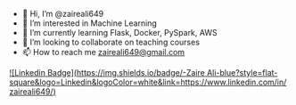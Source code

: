 - 👋 Hi, I’m @zaireali649
- 👀 I’m interested in Machine Learning
- 🌱 I’m currently learning Flask, Docker, PySpark, AWS
- 💞️ I’m looking to collaborate on teaching courses
- 📫 How to reach me zaireali649@gmail.com

<!---
zaireali649/zaireali649 is a ✨ special ✨ repository because its `README.md` (this file) appears on your GitHub profile.
You can click the Preview link to take a look at your changes.
--->


[![Linkedin Badge](https://img.shields.io/badge/-Zaire Ali-blue?style=flat-square&logo=Linkedin&logoColor=white&link=https://www.linkedin.com/in/zaireali649/)](https://www.linkedin.com/in/zaireali649/)